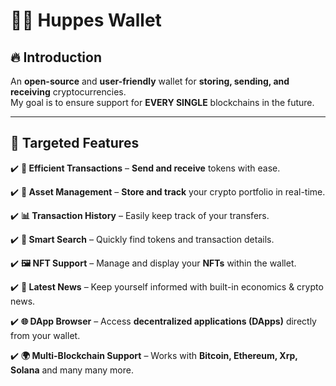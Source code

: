  # 🐦‍🔥 **Huppes Wallet**  

## 🔥 **Introduction**  
An **open-source** and **user-friendly** wallet for **storing, sending, and receiving** cryptocurrencies.  
My goal is to ensure support for **EVERY SINGLE**  blockchains in the future.


---


## 🎯 **Targeted Features**  

✔️ **🔁 Efficient Transactions** – **Send and receive** tokens with ease.  

✔️ **📲 Asset Management** – **Store and track** your crypto portfolio in real-time.  

✔️ **📊 Transaction History** – Easily keep track of your transfers.  

✔️ **🔎 Smart Search** – Quickly find tokens and transaction details.  

✔️ **🖼️ NFT Support** – Manage and display your **NFTs** within the wallet.  

✔️ **🚀 Latest News** –  Keep yourself informed with built-in economics & crypto news.

✔️ **🌐 DApp Browser** – Access **decentralized applications (DApps)** directly from your wallet.  

✔️ **🌍 Multi-Blockchain Support** – Works with **Bitcoin, Ethereum, Xrp, Solana** and many many more.  


